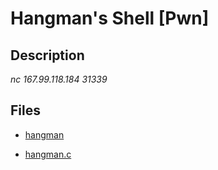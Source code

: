 # Hangman's Shell [Pwn]

## Description

*nc 167.99.118.184 31339*


## Files

* [hangman](files/hangman)

* [hangman.c](files/hangman.c)


